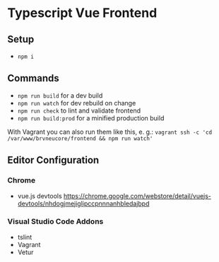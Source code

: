 # Typescript Vue Frontend

## Setup

- `npm i`

## Commands

- `npm run build` for a dev build
- `npm run watch` for dev rebuild on change
- `npm run check` to lint and validate frontend
- `npm run build:prod` for a minified production build

With Vagrant you can also run them like this, e. g.:
`vagrant ssh -c 'cd /var/www/brvneucore/frontend && npm run watch'`

## Editor Configuration

### Chrome

- vue.js devtools https://chrome.google.com/webstore/detail/vuejs-devtools/nhdogjmejiglipccpnnnanhbledajbpd

### Visual Studio Code Addons

- tslint
- Vagrant
- Vetur
